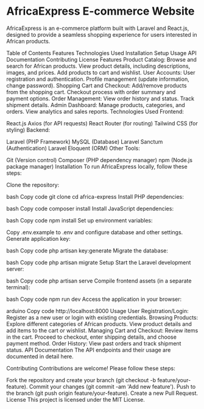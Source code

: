 # AfricaExpress E-commerce Website

AfricaExpress is an e-commerce platform built with Laravel and React.js, designed to provide a seamless
shopping experience for users interested in African products.
 
Table of Contents
Features
Technologies Used
Installation
Setup
Usage
API Documentation
Contributing
License
Features
Product Catalog:
Browse and search for African products.
View product details, including descriptions, images, and prices.
Add products to cart and wishlist.
User Accounts:
User registration and authentication.
Profile management (update information, change password).
Shopping Cart and Checkout:
Add/remove products from the shopping cart.
Checkout process with order summary and payment options.
Order Management:
View order history and status.
Track shipment details.
Admin Dashboard:
Manage products, categories, and orders.
View analytics and sales reports.
Technologies Used
Frontend:

React.js
Axios (for API requests)
React Router (for routing)
Tailwind CSS (for styling)
Backend:

Laravel (PHP Framework)
MySQL (Database)
Laravel Sanctum (Authentication)
Laravel Eloquent (ORM)
Other Tools:

Git (Version control)
Composer (PHP dependency manager)
npm (Node.js package manager)
Installation
To run AfricaExpress locally, follow these steps:

Clone the repository:

bash
Copy code
git clone <repository-url>
cd africa-express
Install PHP dependencies:

bash
Copy code
composer install
Install JavaScript dependencies:

bash
Copy code
npm install
Set up environment variables:

Copy .env.example to .env and configure database and other settings.
Generate application key:

bash
Copy code
php artisan key:generate
Migrate the database:

bash
Copy code
php artisan migrate
Setup
Start the Laravel development server:

bash
Copy code
php artisan serve
Compile frontend assets (in a separate terminal):

bash
Copy code
npm run dev
Access the application in your browser:

arduino
Copy code
http://localhost:8000
Usage
User Registration/Login:
Register as a new user or login with existing credentials.
Browsing Products:
Explore different categories of African products.
View product details and add items to the cart or wishlist.
Managing Cart and Checkout:
Review items in the cart.
Proceed to checkout, enter shipping details, and choose payment method.
Order History:
View past orders and track shipment status.
API Documentation
The API endpoints and their usage are documented in detail here.

Contributing
Contributions are welcome! Please follow these steps:

Fork the repository and create your branch (git checkout -b feature/your-feature).
Commit your changes (git commit -am 'Add new feature').
Push to the branch (git push origin feature/your-feature).
Create a new Pull Request.
License
This project is licensed under the MIT License.
